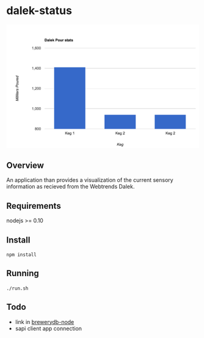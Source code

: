 dalek-status
==========

![initial](initial.png)

Overview
--------

An application than provides a visualization of the current sensory information as recieved from the Webtrends Dalek.


Requirements
------------

nodejs >= 0.10


Install
-------

```
npm install
```

Running
-------
```
./run.sh
```

Todo
-----

* link in [brewerydb-node](https://github.com/ronandi/brewerydb-node)
* sapi client app connection

